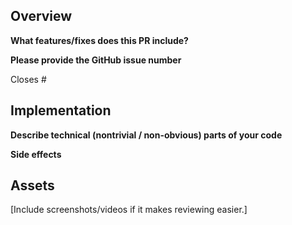 ## Overview

**What features/fixes does this PR include?**

**Please provide the GitHub issue number**

Closes #

## Implementation

**Describe technical (nontrivial / non-obvious) parts of your code**

**Side effects**
<!---
Server deploy required?
Desktop apps?
MS Teams app?
Onboarding?
Backwards compatibility?
Performance sensitive changes?
Are translations required?
-->

## Assets

[Include screenshots/videos if it makes reviewing easier.]
